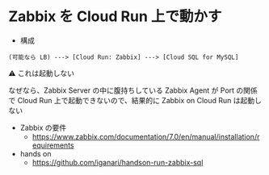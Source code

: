 # Zabbix を Cloud Run 上で動かす

- 構成

```
(可能なら LB) ---> [Cloud Run: Zabbix] ---> [Cloud SQL for MySQL]
```

:warning: これは起動しない

なぜなら、Zabbix Server の中に腹持ちしている Zabbix Agent が Port の関係で Cloud Run 上で起動できないので、結果的に Zabbix on Cloud Run は起動しない

- Zabbix の要件
  - https://www.zabbix.com/documentation/7.0/en/manual/installation/requirements
- hands on
  - https://github.com/iganari/handson-run-zabbix-sql
